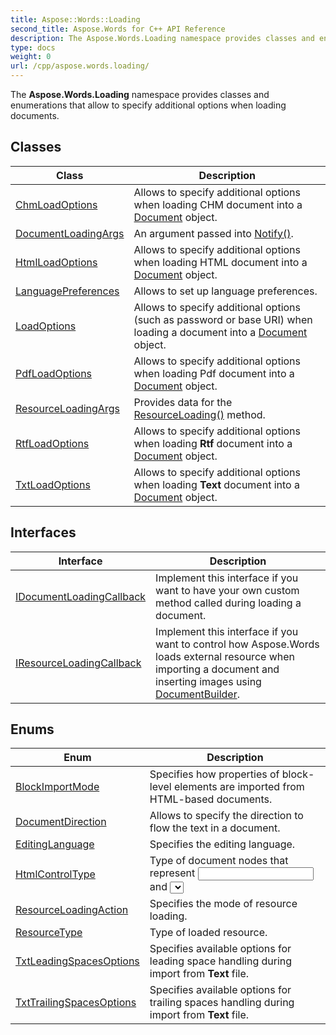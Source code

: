 ```yaml
---
title: Aspose::Words::Loading
second_title: Aspose.Words for C++ API Reference
description: The Aspose.Words.Loading namespace provides classes and enumerations that allow to specify additional options when loading documents. 
type: docs
weight: 0
url: /cpp/aspose.words.loading/
---
```


The **Aspose.Words.Loading** namespace provides classes and enumerations that allow to specify additional options when loading documents.

## Classes

| Class | Description |
| --- | --- |
| [ChmLoadOptions](./chmloadoptions/) | Allows to specify additional options when loading CHM document into a [Document](../aspose.words/document/) object. |
| [DocumentLoadingArgs](./documentloadingargs/) | An argument passed into [Notify()](./idocumentloadingcallback/notify/). |
| [HtmlLoadOptions](./htmlloadoptions/) | Allows to specify additional options when loading HTML document into a [Document](../aspose.words/document/) object. |
| [LanguagePreferences](./languagepreferences/) | Allows to set up language preferences. |
| [LoadOptions](./loadoptions/) | Allows to specify additional options (such as password or base URI) when loading a document into a [Document](../aspose.words/document/) object. |
| [PdfLoadOptions](./pdfloadoptions/) | Allows to specify additional options when loading Pdf document into a [Document](../aspose.words/document/) object. |
| [ResourceLoadingArgs](./resourceloadingargs/) | Provides data for the [ResourceLoading()](./iresourceloadingcallback/resourceloading/) method. |
| [RtfLoadOptions](./rtfloadoptions/) | Allows to specify additional options when loading **Rtf** document into a [Document](../aspose.words/document/) object. |
| [TxtLoadOptions](./txtloadoptions/) | Allows to specify additional options when loading **Text** document into a [Document](../aspose.words/document/) object. |
## Interfaces

| Interface | Description |
| --- | --- |
| [IDocumentLoadingCallback](./idocumentloadingcallback/) | Implement this interface if you want to have your own custom method called during loading a document. |
| [IResourceLoadingCallback](./iresourceloadingcallback/) | Implement this interface if you want to control how Aspose.Words loads external resource when importing a document and inserting images using [DocumentBuilder](../aspose.words/documentbuilder/). |
## Enums

| Enum | Description |
| --- | --- |
| [BlockImportMode](./blockimportmode/) | Specifies how properties of block-level elements are imported from HTML-based documents. |
| [DocumentDirection](./documentdirection/) | Allows to specify the direction to flow the text in a document. |
| [EditingLanguage](./editinglanguage/) | Specifies the editing language. |
| [HtmlControlType](./htmlcontroltype/) | Type of document nodes that represent <input> and <select> elements imported from HTML. |
| [ResourceLoadingAction](./resourceloadingaction/) | Specifies the mode of resource loading. |
| [ResourceType](./resourcetype/) | Type of loaded resource. |
| [TxtLeadingSpacesOptions](./txtleadingspacesoptions/) | Specifies available options for leading space handling during import from **Text** file. |
| [TxtTrailingSpacesOptions](./txttrailingspacesoptions/) | Specifies available options for trailing spaces handling during import from **Text** file. |
